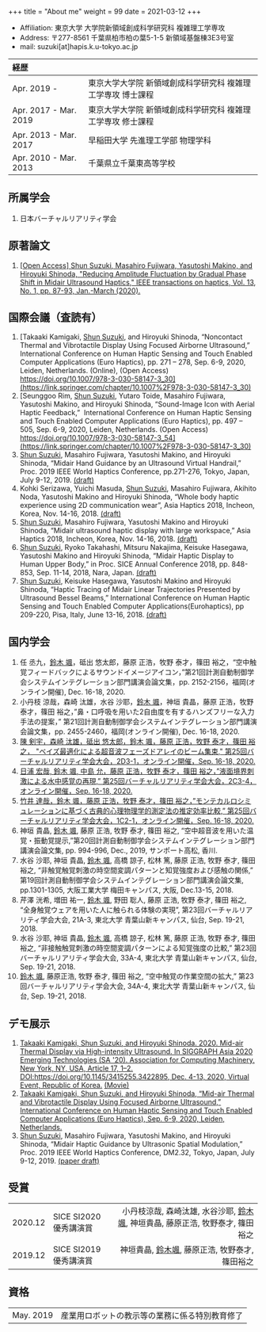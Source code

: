 +++
title = "About me"
weight = 99
date = 2021-03-12
+++

* Affiliation: 東京大学 大学院新領域創成科学研究科 複雑理工学専攻
* Address: 〒277-8561 千葉県柏市柏の葉5-1-5 新領域基盤棟3E3号室
* mail: suzuki[at]hapis.k.u-tokyo.ac.jp

| 経歴                    |                                                     |
| :-----------------------| :---------------------------------------------------|
| Apr. 2019 -             | 東京大学大学院 新領域創成科学研究科 複雑理工学専攻 博士課程  |
| Apr. 2017 - Mar. 2019   | 東京大学大学院 新領域創成科学研究科 複雑理工学専攻 修士課程  |
| Apr. 2013 - Mar. 2017   | 早稲田大学 先進理工学部 物理学科                         |
|  Apr. 2010 - Mar. 2013  | 千葉県立千葉東高等学校                                  |

## 所属学会
1. 日本バーチャルリアリティ学会
## 原著論文
1. [[Open Access] <u>Shun Suzuki</u>, Masahiro Fujiwara, Yasutoshi Makino, and Hiroyuki Shinoda, "Reducing Amplitude Fluctuation by Gradual Phase Shift in Midair Ultrasound Haptics," IEEE transactions on haptics, Vol. 13, No. 1, pp. 87-93, Jan.-March (2020).](https://ieeexplore.ieee.org/document/8960301)

## 国際会議（査読有）
1. [Takaaki Kamigaki, <u>Shun Suzuki</u>, and Hiroyuki Shinoda, “Noncontact Thermal and Vibrotactile Display Using Focused Airborne Ultrasound,”  International Conference on Human Haptic Sensing and Touch Enabled Computer Applications (Euro Haptics), pp. 271 – 278, Sep. 6-9, 2020, Leiden, Netherlands. (Online), (Open Access) https://doi.org/10.1007/978-3-030-58147-3_30](https://link.springer.com/chapter/10.1007%2F978-3-030-58147-3_30)
1. [Seunggoo Rim, <u>Shun Suzuki</u>, Yutaro Toide, Masahiro Fujiwara, Yasutoshi Makino, and Hiroyuki Shinoda, “Sound-Image Icon with Aerial Haptic Feedback,”  International Conference on Human Haptic Sensing and Touch Enabled Computer Applications (Euro Haptics), pp. 497 – 505, Sep. 6-9, 2020, Leiden, Netherlands. (Open Access) https://doi.org/10.1007/978-3-030-58147-3_54](https://link.springer.com/chapter/10.1007%2F978-3-030-58147-3_30)
1. <u>Shun Suzuki</u>, Masahiro Fujiwara, Yasutoshi Makino, and Hiroyuki Shinoda, “Midair Hand Guidance by an Ultrasound Virtual Handrail,” Proc. 2019 IEEE World Haptics Conference, pp.271-276, Tokyo, Japan, July 9-12, 2019. [(draft)](https://drive.google.com/file/d/11P_0jPkIcL0T8Bqxh6nE1ZUiIoVutknc/view)
1. Kohki Serizawa, Yuichi Masuda, <u>Shun Suzuki</u>, Masahiro Fujiwara, Akihito Noda, Yasutoshi Makino and Hiroyuki Shinoda, “Whole body haptic experience using 2D communication wear”, Asia Haptics 2018, Incheon, Korea, Nov. 14-16, 2018. [(draft)](https://drive.google.com/file/d/1QIu8bd6Ilx7nG0k0zK60L2Hq-Dk_psha/view)
1. <u>Shun Suzuki</u>, Masahiro Fujiwara, Yasutoshi Makino and Hiroyuki Shinoda, “Midair ultrasound haptic display with large workspace,” Asia Haptics 2018, Incheon, Korea, Nov. 14-16, 2018. [(draft)](https://drive.google.com/file/d/1QseajJz2MsXdg96ezZDR1BuBOPJ7tEVC/view)
1. <u>Shun Suzuki</u>, Ryoko Takahashi, Mitsuru Nakajima, Keisuke Hasegawa, Yasutoshi Makino and Hiroyuki Shinoda, “Midair Haptic Display to Human Upper Body,” in Proc. SICE Annual Conference 2018, pp. 848-853, Sep. 11-14, 2018, Nara, Japan. [(draft)](https://hapislab.org/public/papers/18_SICE2018_suzuki_draft.pdf)
1. <u>Shun Suzuki</u>, Keisuke Hasegawa, Yasutoshi Makino and Hiroyuki Shinoda, “Haptic Tracing of Midair Linear Trajectories Presented by Ultrasound Bessel Beams,” International Conference on Human Haptic Sensing and Touch Enabled Computer Applications(Eurohaptics), pp 209-220, Pisa, Italy, June 13-16, 2018. [(draft)](https://hapislab.org/public/papers/18_Eurohaptics2018_suzuki_draft.pdf)

## 国内学会
1. 任 丞九，<u>鈴木 颯</u>，砥出 悠太郎，藤原 正浩，牧野 泰才，篠田 裕之，“空中触覚フィードバックによるサウンドイメージアイコン，”第21回計測自動制御学会システムインテグレーション部門講演会論文集，pp. 2152-2156，福岡(オンライン開催), Dec. 16-18, 2020.
1. 小丹枝 涼哉，森崎 汰雄，水谷 沙耶，<u>鈴木 颯</u>，神垣 貴晶，藤原 正浩，牧野 泰才，篠田 裕之，”鼻・口呼吸を用いた2自由度を有するハンズフリーな入力手法の提案，” 第21回計測自動制御学会システムインテグレーション部門講演会論文集，pp. 2455-2460，福岡(オンライン開催), Dec. 16-18, 2020.
1. [陳 剣宇，森崎 汰雄，砥出 悠太郎，<u>鈴木 颯</u>，藤原 正浩，牧野 泰才，篠田 裕之， "ベイズ最適化による超音波フェーズドアレイのビーム集束," 第25回バーチャルリアリティ学会大会，2D3-1，オンライン開催，Sep. 16-18, 2020.](http://conference.vrsj.org/ac2020/program/doc/2D3-1_PR0031.pdf)
1. [日浦 宏哉, <u>鈴木 颯</u>, 中島 允，藤原 正浩，牧野 泰才，篠田 裕之，”液面境界刺激による水中感覚の再現,” 第25回バーチャルリアリティ学会大会，2C3-4，オンライン開催，Sep. 16-18, 2020.](http://conference.vrsj.org/ac2020/program/doc/2C3-4_PR0032.pdf)
1. [竹井 達哉，<u>鈴木 颯</u>，藤原 正浩，牧野 泰才，篠田 裕之，”モンテカルロシミュレーションに基づく古典的心理物理学的測定法の推定効率比較,” 第25回バーチャルリアリティ学会大会，1C2-1，オンライン開催，Sep. 16-18, 2020.](http://conference.vrsj.org/ac2020/program/doc/1C2-1_PR0068.pdf)
1. 神垣 貴晶, <u>鈴木 颯</u>, 藤原 正浩, 牧野 泰才, 篠田 裕之, “空中超音波を用いた温覚・振動覚提示,”第20回計測自動制御学会システムインテグレーション部門講演会論文集, pp. 994-996, Dec., 2019, サンポート高松, 香川.
1. 水谷 沙耶, 神垣 貴晶, <u>鈴木 颯</u>, 高橋 諒子, 松林 篤, 藤原 正浩, 牧野 泰才, 篠田 裕之, “非触覚触覚刺激の時空間変調パターンと知覚強度および感触の関係,” 第19回計測自動制御学会システムインテグレーション部門講演会論文集, pp.1301-1305, 大阪工業大学 梅田キャンパス, 大阪, Dec.13-15, 2018.
1. 芹澤 洸希, 増田 祐一, <u>鈴木 颯</u>, 野田 聡人, 藤原 正浩, 牧野 泰才, 篠田 裕之, “全身触覚ウェアを用いた人に触られる体験の実現”, 第23回バーチャルリアリティ学会大会, 21A-3, 東北大学 青葉山新キャンパス, 仙台, Sep. 19-21, 2018.
1. 水谷 沙耶, 神垣 貴晶, <u>鈴木 颯</u>, 高橋 諒子, 松林 篤, 藤原 正浩, 牧野 泰才, 篠田 裕之, “非接触触覚刺激の時空間変調パターンによる知覚強度の比較,” 第23回バーチャルリアリティ学会大会, 33A-4, 東北大学 青葉山新キャンパス, 仙台, Sep. 19-21, 2018.
1. <u>鈴木 颯</u>, 藤原正浩, 牧野 泰才, 篠田 裕之, “空中触覚の作業空間の拡大,” 第23回バーチャルリアリティ学会大会, 34A-4, 東北大学 青葉山新キャンパス, 仙台, Sep. 19-21, 2018.

## デモ展示
1. [Takaaki Kamigaki, <u>Shun Suzuki</u>, and Hiroyuki Shinoda. 2020. Mid-air Thermal Display via High-intensity Ultrasound. In SIGGRAPH Asia 2020 Emerging Technologies (SA '20). Association for Computing Machinery, New York, NY, USA, Article 17, 1–2. DOI:https://doi.org/10.1145/3415255.3422895, Dec. 4-13, 2020, Virtual Event, Republic of Korea.](https://dl.acm.org/doi/10.1145/3415255.3422895) [(Movie)](https://www.youtube.com/watch?v=4Sy3T9i4GQo)
1. [Takaaki Kamigaki, <u>Shun Suzuki</u>, and Hiroyuki Shinoda, “Mid-air Thermal and Vibrotactile Display Using Focused Airborne Ultrasound,” International Conference on Human Haptic Sensing and Touch Enabled Computer Applications (Euro Haptics), Sep. 6-9, 2020, Leiden, Netherlands.](https://www.youtube.com/watch?v=Y9OArFUqGw8)
1. <u>Shun Suzuki</u>, Masahiro Fujiwara, Yasutoshi Makino, and Hiroyuki Shinoda, “Midair Haptic Guidance by Ultrasonic Spatial Modulation,” Proc. 2019 IEEE World Haptics Conference, DM2.32, Tokyo, Japan, July 9-12, 2019. [(paper draft)](https://drive.google.com/file/d/11P_0jPkIcL0T8Bqxh6nE1ZUiIoVutknc/view)

## 受賞

|          |                      |                  |
| :--------| :--------------------| --------------: |
| 2020.12  | SICE SI2020 優秀講演賞 | 小丹枝涼哉, 森崎汰雄, 水谷沙耶, <u>鈴木颯</u>, 神垣貴晶, 藤原正浩, 牧野泰才, 篠田裕之|
| 2019.12  | SICE SI2019 優秀講演賞 | 神垣貴晶, <u>鈴木颯</u>, 藤原正浩, 牧野泰才, 篠田裕之|

## 資格
 
|            |                                         |
| :----------| :---------------------------------------|
| May. 2019  | 産業用ロボットの教示等の業務に係る特別教育修了  |
